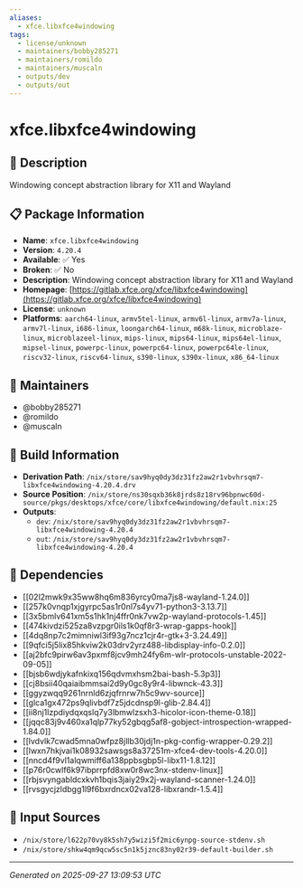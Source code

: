 ```yaml
---
aliases:
  - xfce.libxfce4windowing
tags:
  - license/unknown
  - maintainers/bobby285271
  - maintainers/romildo
  - maintainers/muscaln
  - outputs/dev
  - outputs/out
---
```


# xfce.libxfce4windowing

## 📝 Description

Windowing concept abstraction library for X11 and Wayland

## 📋 Package Information

- **Name**: `xfce.libxfce4windowing`
- **Version**: `4.20.4`
- **Available**: ✅ Yes
- **Broken**: ✅ No
- **Description**: Windowing concept abstraction library for X11 and Wayland
- **Homepage**: [https://gitlab.xfce.org/xfce/libxfce4windowing](https://gitlab.xfce.org/xfce/libxfce4windowing)
- **License**: `unknown`
- **Platforms**: `aarch64-linux`, `armv5tel-linux`, `armv6l-linux`, `armv7a-linux`, `armv7l-linux`, `i686-linux`, `loongarch64-linux`, `m68k-linux`, `microblaze-linux`, `microblazeel-linux`, `mips-linux`, `mips64-linux`, `mips64el-linux`, `mipsel-linux`, `powerpc-linux`, `powerpc64-linux`, `powerpc64le-linux`, `riscv32-linux`, `riscv64-linux`, `s390-linux`, `s390x-linux`, `x86_64-linux`
## 👥 Maintainers

- @bobby285271
- @romildo
- @muscaln


## 🔧 Build Information

- **Derivation Path**: `/nix/store/sav9hyq0dy3dz31fz2aw2r1vbvhrsqm7-libxfce4windowing-4.20.4.drv`
- **Source Position**: `/nix/store/ns30sqxb36k8jrds8z18rv96bpnwc60d-source/pkgs/desktops/xfce/core/libxfce4windowing/default.nix:25`
- **Outputs**:
  - `dev`:  `/nix/store/sav9hyq0dy3dz31fz2aw2r1vbvhrsqm7-libxfce4windowing-4.20.4`
  - `out`:  `/nix/store/sav9hyq0dy3dz31fz2aw2r1vbvhrsqm7-libxfce4windowing-4.20.4`

## 🔗 Dependencies

- [[02l2mwk9x35ww8hq6m836yrcy0ma7js8-wayland-1.24.0]]
- [[257k0vnqp1xjgyrpc5as1r0nl7s4yv71-python3-3.13.7]]
- [[3x5bmlv641xm5s1hk1nj4ffr0nk7vw2p-wayland-protocols-1.45]]
- [[474kivdzi525za8vzpgr0ils1k0qf8r3-wrap-gapps-hook]]
- [[4dq8np7c2mimniwl3if93g7ncz1cjr4r-gtk+3-3.24.49]]
- [[9qfci5j5lix85hkviw2k03drv2yrz488-libdisplay-info-0.2.0]]
- [[aj2bfc9pirw6av3pxmf8jcv9mh24fy6m-wlr-protocols-unstable-2022-09-05]]
- [[bjsb6wdjykafnkixq156qdvmxhsm2bai-bash-5.3p3]]
- [[cj8bsii40qaiaibmmsai2d9y0gc8y9r4-libwnck-43.3]]
- [[ggyzwqq9261nrnld6zjqfrnrw7h5c9wv-source]]
- [[glca1gx472ps9qlivbdf7z5jdcdnsp9l-glib-2.84.4]]
- [[ii8nj1lzpdiydqxqslq7y3lbmwlzsxh3-hicolor-icon-theme-0.18]]
- [[jqqc83j9v460xa1qlp77ky52gbqg5af8-gobject-introspection-wrapped-1.84.0]]
- [[lvdvlk7cwad5mna0wfpz8jllb30jdj1n-pkg-config-wrapper-0.29.2]]
- [[lwxn7hkjvai1k08932sawsgs8a37251m-xfce4-dev-tools-4.20.0]]
- [[nncd4f9vl1alqwmiff6a138ppbsgbp5l-libx11-1.8.12]]
- [[p76r0cwlf6k97ibprrpfd8xw0r8wc3nx-stdenv-linux]]
- [[rbjsvyngabldcxkvh1bqis3jaiy29x2j-wayland-scanner-1.24.0]]
- [[rvsgycjzldbgg1l9f6bxrdncx02va128-libxrandr-1.5.4]]

## 📁 Input Sources

- `/nix/store/l622p70vy8k5sh7y5wizi5f2mic6ynpg-source-stdenv.sh`
- `/nix/store/shkw4qm9qcw5sc5n1k5jznc83ny02r39-default-builder.sh`

---
*Generated on 2025-09-27 13:09:53 UTC*
